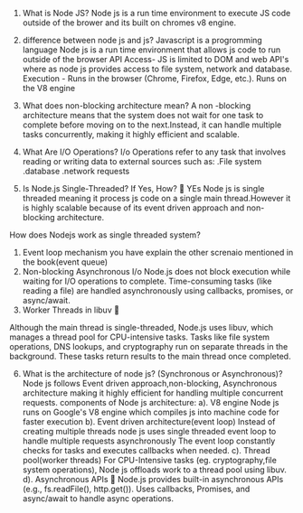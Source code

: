 1. What is Node JS?
Node js is a run time environment to execute JS code outside of the brower and its built on chromes v8 engine.

2. difference between node js and js?
Javascript is a progromming language
Node js is a run time environment that allows js code to run outside of the browser
API Access- JS is limited to DOM and web API's where as node js provides access to file system, network and database.
Execution -	Runs in the browser (Chrome, Firefox, Edge, etc.).	Runs on the V8 engine

3. What does non-blocking architecture mean?
A non -blocking architecture means that the system does not wait for one task to complete before moving on to the next.Instead, it can handle multiple tasks concurrently, making it highly efficient and scalable.

4. What Are I/O Operations?
I/o Operations refer to any task that involves reading or writing data to external sources such as:
 .File system
 .database
 .network requests

5. Is Node.js Single-Threaded? If Yes, How? 🚀
YEs Node js is single threaded meaning it process js code on a single main thread.However it is highly scalable because of its event driven approach and non-blocking architecture.

How does Nodejs work as single threaded system?
1. Event loop mechanism
you have explain the other screnaio mentioned in the book(event queue)
2. Non-blocking Asynchronous I/o
Node.js does not block execution while waiting for I/O operations to complete.
Time-consuming tasks (like reading a file) are handled asynchronously using callbacks, promises, or async/await.
3. Worker Threads in libuv 🔄

Although the main thread is single-threaded, Node.js uses libuv, which manages a thread pool for CPU-intensive tasks.
Tasks like file system operations, DNS lookups, and cryptography run on separate threads in the background.
These tasks return results to the main thread once completed.

6. What is the architecture of node js? (Synchronous or Asynchronous)?
Node js follows Event driven approach,non-blocking, Asynchronous architecture making it highly efficient for handling multiple concurrent requests.
components of Node js architecture:
a). V8 engine
Node js runs on Google's V8 engine which compiles js into machine code for faster execution
b). Event driven architecture(event loop)
Instead of creating multiple threads node js uses single threaded event loop to handle multiple requests asynchronously
The event loop constantly checks for tasks and executes callbacks when needed.
c). Thread pool(worker threads)
For CPU-Intensive tasks (eg. cryptography,file system operations), Node js offloads work to a thread pool using libuv.
d). Asynchronous APIs 🔗
Node.js provides built-in asynchronous APIs (e.g., fs.readFile(), http.get()).
Uses callbacks, Promises, and async/await to handle async operations.